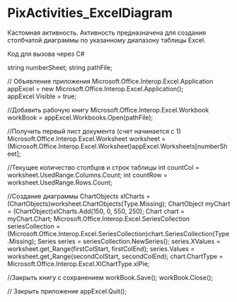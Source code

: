 # PixActivities_ExcelDiagram
Кастомная активность. Активность предназначена для создания столбчатой диаграммы по указанному диапазону таблицы Excel. 

Код для вызова через C#

string numberSheet;
string pathFile;

// Объявление приложения
Microsoft.Office.Interop.Excel.Application appExcel = new Microsoft.Office.Interop.Excel.Application();
appExcel.Visible = true;

//Добавить рабочую книгу
Microsoft.Office.Interop.Excel.Workbook workBook = appExcel.Workbooks.Open(pathFile);

//Получить первый лист документа (счет начинается с 1)
Microsoft.Office.Interop.Excel.Worksheet worksheet
    = (Microsoft.Office.Interop.Excel.Worksheet)appExcel.Worksheets[numberSheet];

//Текущее количество столбцов и строк таблицы
int countCol = worksheet.UsedRange.Columns.Count;
int countRow = worksheet.UsedRange.Rows.Count;

//Создание диаграммы
ChartObjects xlCharts = (ChartObjects)worksheet.ChartObjects(Type.Missing);
ChartObject myChart = (ChartObject)xlCharts.Add(150, 0, 550, 250);
Chart chart = myChart.Chart;
Microsoft.Office.Interop.Excel.SeriesCollection seriesCollection
    = (Microsoft.Office.Interop.Excel.SeriesCollection)chart.SeriesCollection(Type.Missing);
Series series = seriesCollection.NewSeries();
series.XValues = worksheet.get_Range(firstColStart, firstColEnd);
series.Values = worksheet.get_Range(secondColStart, secondColEnd);
chart.ChartType = Microsoft.Office.Interop.Excel.XlChartType.xlPie;

//Закрыть книгу с сохранением
workBook.Save();
workBook.Close();

// Закрыть приложение
appExcel.Quit();